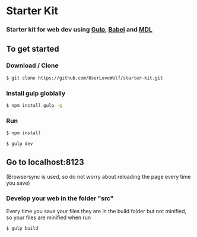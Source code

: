 #   Starter Kit

###  Starter kit for web dev using [Gulp](https://www.gulpjs.com), [Babel](https://www.babeljs.io) and [MDL](https://www.getmdl.io)

##  To get started
### Download / Clone
```bash
$ git clone https://github.com/UserLoveWolf/starter-kit.git
```
### Install gulp globlally
```bash
$ npm install gulp -g
```

### Run
```bash
$ npm install
```
```bash
$ gulp dev
```
##  Go to localhost:8123

(Browsersync is used, so do not worry about reloading the page every time you save)

### Develop your web in the folder "src"
Every time you save your files they are in the build folder but not minified, so your files are minified when run
```bash
$ gulp build
```